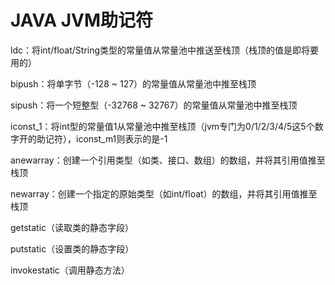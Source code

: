# JAVA JVM助记符

ldc：将int/float/String类型的常量值从常量池中推送至栈顶（栈顶的值是即将要用的）

bipush：将单字节（-128 ~ 127）的常量值从常量池中推至栈顶

sipush：将一个短整型（-32768 ~ 32767）的常量值从常量池中推至栈顶

iconst_1：将int型的常量值1从常量池中推至栈顶（jvm专门为0/1/2/3/4/5这5个数字开的助记符），iconst_m1则表示的是-1

anewarray：创建一个引用类型（如类、接口、数组）的数组，并将其引用值推至栈顶

newarray：创建一个指定的原始类型（如int/float）的数组，并将其引用值推至栈顶

getstatic（读取类的静态字段）

putstatic（设置类的静态字段）

invokestatic（调用静态方法）
